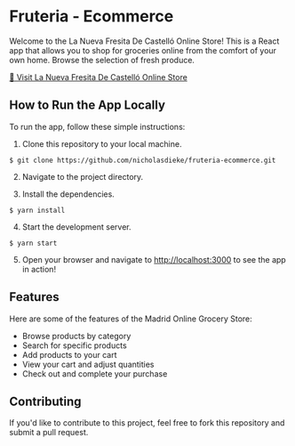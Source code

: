 # Fruteria - Ecommerce

Welcome to the La Nueva Fresita De Castelló Online Store! This is a React app that allows you to shop for groceries online from the comfort of your own home. Browse the selection of fresh produce.

[🔗 Visit La Nueva Fresita De Castelló Online Store](https://fruteria-ecommerce.vercel.app/)

## How to Run the App Locally

To run the app, follow these simple instructions:

1. Clone this repository to your local machine.

```console
$ git clone https://github.com/nicholasdieke/fruteria-ecommerce.git
```

2. Navigate to the project directory.

3. Install the dependencies.

```console
$ yarn install
```

4. Start the development server.

```console
$ yarn start
```

5. Open your browser and navigate to [http://localhost:3000](http://localhost:3000) to see the app in action!

## Features

Here are some of the features of the Madrid Online Grocery Store:

- Browse products by category
- Search for specific products
- Add products to your cart
- View your cart and adjust quantities
- Check out and complete your purchase

## Contributing

If you'd like to contribute to this project, feel free to fork this repository and submit a pull request.
